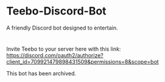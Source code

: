 # Teebo-Discord-Bot
A friendly Discord bot designed to entertain.
#
Invite Teebo to your server here with this link: https://discord.com/oauth2/authorize?client_id=709921479898431509&permissions=8&scope=bot

This bot has been archived.
